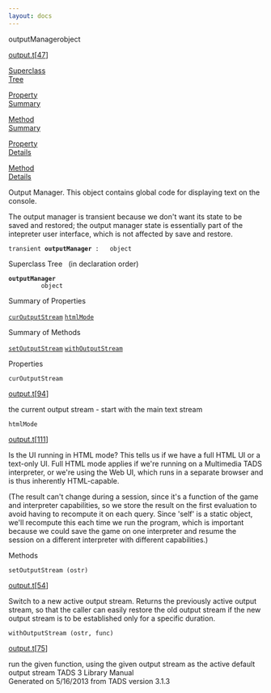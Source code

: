 ```yaml
---
layout: docs
---
```

<span class="title">outputManager</span><span class="type">object</span>

[output.t](../file/output.t.html)\[[47](../source/output.t.html#47)\]

[Superclass  
Tree](#_SuperClassTree_)

[Property  
Summary](#_PropSummary_)

[Method  
Summary](#_MethodSummary_)

[Property  
Details](#_Properties_)

[Method  
Details](#_Methods_)



Output Manager. This object contains global code for displaying text on
the console.

The output manager is transient because we don't want its state to be
saved and restored; the output manager state is essentially part of the
intepreter user interface, which is not affected by save and restore.

`transient `**`outputManager`**` :   object`



<span id="_SuperClassTree_"></span>



<span class="hdln">Superclass Tree</span>   (in declaration order)



**`outputManager`**  
`         object`  
<span id="_PropSummary_"></span>



<span class="hdln">Summary of Properties</span>  



[`curOutputStream`](#curOutputStream) [`htmlMode`](#htmlMode)

<span id="_MethodSummary_"></span>



<span class="hdln">Summary of Methods</span>  



[`setOutputStream`](#setOutputStream) [`withOutputStream`](#withOutputStream)

<span id="_Properties_"></span>



<span class="hdln">Properties</span>  



<span id="curOutputStream"></span>

`curOutputStream`

[output.t](../file/output.t.html)\[[94](../source/output.t.html#94)\]



the current output stream - start with the main text stream



<span id="htmlMode"></span>

`htmlMode`

[output.t](../file/output.t.html)\[[111](../source/output.t.html#111)\]



Is the UI running in HTML mode? This tells us if we have a full HTML UI
or a text-only UI. Full HTML mode applies if we're running on a
Multimedia TADS interpreter, or we're using the Web UI, which runs in a
separate browser and is thus inherently HTML-capable.

(The result can't change during a session, since it's a function of the
game and interpreter capabilities, so we store the result on the first
evaluation to avoid having to recompute it on each query. Since 'self'
is a static object, we'll recompute this each time we run the program,
which is important because we could save the game on one interpreter and
resume the session on a different interpreter with different
capabilities.)



<span id="_Methods_"></span>



<span class="hdln">Methods</span>  



<span id="setOutputStream"></span>

`setOutputStream (ostr)`

[output.t](../file/output.t.html)\[[54](../source/output.t.html#54)\]



Switch to a new active output stream. Returns the previously active
output stream, so that the caller can easily restore the old output
stream if the new output stream is to be established only for a specific
duration.



<span id="withOutputStream"></span>

`withOutputStream (ostr, func)`

[output.t](../file/output.t.html)\[[75](../source/output.t.html#75)\]



run the given function, using the given output stream as the active
default output stream
TADS 3 Library Manual  
Generated on 5/16/2013 from TADS version 3.1.3


